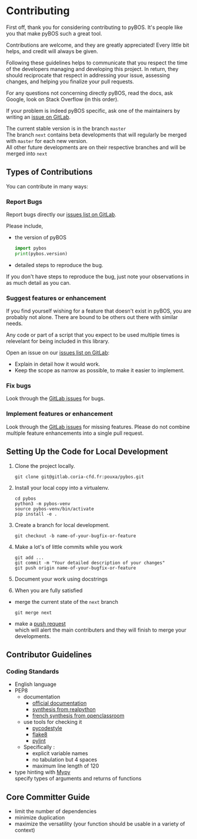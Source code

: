 # Contributing

First off, thank you for considering contributing to pyBOS.
It's people like you that make pyBOS such a great tool.

Contributions are welcome, and they are greatly appreciated! Every
little bit helps, and credit will always be given.

Following these guidelines helps to communicate that you respect
the time of the developers managing and developing this project.
In return, they should reciprocate that respect in addressing your issue, assessing changes,
and helping you finalize your pull requests.

For any questions not concerning directly pyBOS, 
read the docs, ask Google, look on Stack Overflow (in this order).

If your problem is indeed pyBOS specific,
ask one of the maintainers by writing an [issue on GitLab](https://gitlab.coria-cfd.fr/pouxa/pybos/issues).

The current stable version is in the branch `master`  
The branch `next` contains beta developments that will regularly be merged with `master` for each new version.   
All other future developments are on their respective branches and will be merged into `next`

## Types of Contributions

You can contribute in many ways:

### Report Bugs

Report bugs directly our [issues list on GitLab](https://gitlab.coria-cfd.fr/pouxa/pybos/issues).

Please include,
 * the version of pyBOS
    ```python 
    import pybos  
    print(pybos.version)
    ``` 
 * detailed steps to reproduce the bug.

If you don't have steps to reproduce the bug,
just note your observations in as much detail as you can.

### Suggest features or enhancement

If you find yourself wishing for a feature that doesn't exist in pyBOS,
you are probably not alone. There are bound to be others out there with similar needs.

Any code or part of a script that you expect to be used multiple times
is relevelant for being included in this library.  

Open an issue on our [issues list on GitLab](https://gitlab.coria-cfd.fr/pouxa/pybos/issues): 

* Explain in detail how it would work.
* Keep the scope as narrow as possible, to make it easier to implement.

### Fix bugs

Look through the [GitLab issues](https://gitlab.coria-cfd.fr/pouxa/pybos/issues) for bugs.

### Implement features or enhancement

Look through the [GitLab issues](https://gitlab.coria-cfd.fr/pouxa/pybos/issues) for missing features.
Please do not combine multiple feature enhancements into a single pull request.

## Setting Up the Code for Local Development

1. Clone the project locally.  
   ```shell
   git clone git@gitlab.coria-cfd.fr:pouxa/pybos.git
   ```

2. Install your local copy into a virtualenv.  
   ```shell
   cd pybos  
   python3 -m pybos-venv  
   source pybos-venv/bin/activate  
   pip install -e .
   ```

3. Create a branch for local development.  
   ```shell
   git checkout -b name-of-your-bugfix-or-feature
   ```
    
4. Make a lot's of little commits while you work
   ```shell
   git add ...  
   git commit -m "Your detailed description of your changes"  
   git push origin name-of-your-bugfix-or-feature
   ```  

5. Document your work using docstrings

6. When you are fully satisfied
 - merge the current state of the `next` branch  
   ```shell
   git merge next
   ```  
 - make a [push request](https://gitlab.coria-cfd.fr/pouxa/pybos/branches)  
   which will alert the main contributers and they will finish to merge your developments.

## Contributor Guidelines

### Coding Standards

* English language 
* PEP8
    - documentation 
        - [official documentation](https://www.python.org/dev/peps/pep-0008/)
        - [synthesis from realpython](https://realpython.com/python-pep8/)
        - [french synthesis from openclassroom](https://tinyurl.com/y6q2wfqq)
    - use tools for checking it
        - [pycodestyle](https://pypi.org/project/pycodestyle/)
        - [flake8](https://pypi.org/project/flake8/)
        - [pylint](https://pypi.org/project/pylint/)
    - Specifically : 
        - explicit variable names
        - no tabulation but 4 spaces
        - maximum line length of 120 
* type hinting with [Mypy](https://mypy.readthedocs.io/en/latest/)   
  specify types of arguments and returns of functions

## Core Committer Guide

- limit the number of dependencies
- minimize duplication
- maximize the versatility (your function should be usable in a variety of context)